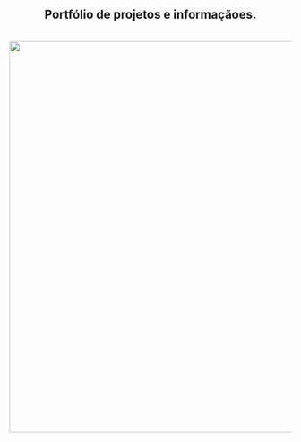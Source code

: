  <div align=center> <h2>Portfólio de projetos e informaçãoes.</h2>
 <br>
<img src="https://user-images.githubusercontent.com/101026041/185454691-452ff5da-2e76-4c99-8048-2fccc6eebce6.jpg" width="700px" />
 </div>
